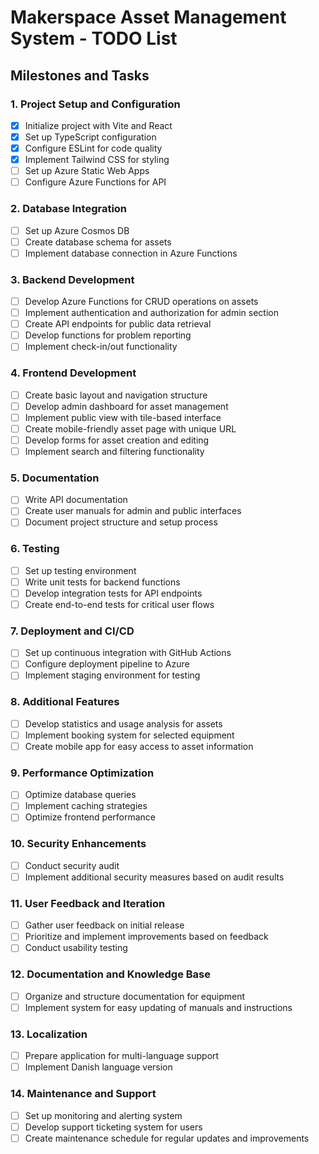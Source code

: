 # Makerspace Asset Management System - TODO List

## Milestones and Tasks

### 1. Project Setup and Configuration
- [x] Initialize project with Vite and React
- [x] Set up TypeScript configuration
- [x] Configure ESLint for code quality
- [x] Implement Tailwind CSS for styling
- [ ] Set up Azure Static Web Apps
- [ ] Configure Azure Functions for API

### 2. Database Integration
- [ ] Set up Azure Cosmos DB
- [ ] Create database schema for assets
- [ ] Implement database connection in Azure Functions

### 3. Backend Development
- [ ] Develop Azure Functions for CRUD operations on assets
- [ ] Implement authentication and authorization for admin section
- [ ] Create API endpoints for public data retrieval
- [ ] Develop functions for problem reporting
- [ ] Implement check-in/out functionality

### 4. Frontend Development
- [ ] Create basic layout and navigation structure
- [ ] Develop admin dashboard for asset management
- [ ] Implement public view with tile-based interface
- [ ] Create mobile-friendly asset page with unique URL
- [ ] Develop forms for asset creation and editing
- [ ] Implement search and filtering functionality

### 5. Documentation
- [ ] Write API documentation
- [ ] Create user manuals for admin and public interfaces
- [ ] Document project structure and setup process

### 6. Testing
- [ ] Set up testing environment
- [ ] Write unit tests for backend functions
- [ ] Develop integration tests for API endpoints
- [ ] Create end-to-end tests for critical user flows

### 7. Deployment and CI/CD
- [ ] Set up continuous integration with GitHub Actions
- [ ] Configure deployment pipeline to Azure
- [ ] Implement staging environment for testing

### 8. Additional Features
- [ ] Develop statistics and usage analysis for assets
- [ ] Implement booking system for selected equipment
- [ ] Create mobile app for easy access to asset information

### 9. Performance Optimization
- [ ] Optimize database queries
- [ ] Implement caching strategies
- [ ] Optimize frontend performance

### 10. Security Enhancements
- [ ] Conduct security audit
- [ ] Implement additional security measures based on audit results

### 11. User Feedback and Iteration
- [ ] Gather user feedback on initial release
- [ ] Prioritize and implement improvements based on feedback
- [ ] Conduct usability testing

### 12. Documentation and Knowledge Base
- [ ] Organize and structure documentation for equipment
- [ ] Implement system for easy updating of manuals and instructions

### 13. Localization
- [ ] Prepare application for multi-language support
- [ ] Implement Danish language version

### 14. Maintenance and Support
- [ ] Set up monitoring and alerting system
- [ ] Develop support ticketing system for users
- [ ] Create maintenance schedule for regular updates and improvements
